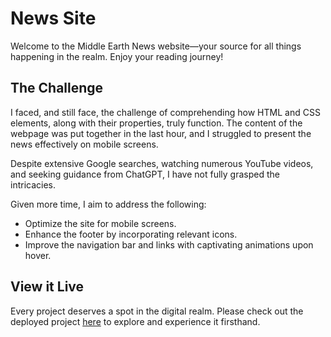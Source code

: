 # News Site

Welcome to the Middle Earth News website—your source for all things happening in the realm. Enjoy your reading journey!

## The Challenge

I faced, and still face, the challenge of comprehending how HTML and CSS elements, along with their properties, truly function. The content of the webpage was put together in the last hour, and I struggled to present the news effectively on mobile screens.

Despite extensive Google searches, watching numerous YouTube videos, and seeking guidance from ChatGPT, I have not fully grasped the intricacies.

Given more time, I aim to address the following:

- Optimize the site for mobile screens.
- Enhance the footer by incorporating relevant icons.
- Improve the navigation bar and links with captivating animations upon hover.

## View it Live

Every project deserves a spot in the digital realm. Please check out the deployed project [here]([(https://middlearthnewssite.netlify.app/)https://middlearthnewssite.netlify.app/]) to explore and experience it firsthand.
